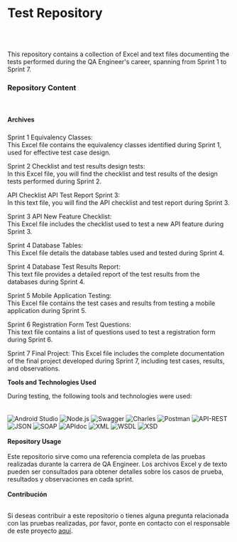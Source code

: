 # **Test Repository**
<br>
<br>

This repository contains a collection of Excel and text files documenting the tests performed during the QA Engineer's career, spanning from Sprint 1 to Sprint 7.
<br>

### **Repository Content**
<br>

#### **Archives**

##### 

Sprint 1 Equivalency Classes: <br>This Excel file contains the equivalency classes identified during Sprint 1, used for effective test case design.

Sprint 2 Checklist and test results design tests: <br>In this Excel file, you will find the checklist and test results of the design tests performed during Sprint 2.

API Checklist API Test Report Sprint 3: <br>In this text file, you will find the API checklist and test report during Sprint 3.

Sprint 3 API New Feature Checklist: <br>This Excel file includes the checklist used to test a new API feature during Sprint 3.

Sprint 4 Database Tables:<br>This Excel file details the database tables used and tested during Sprint 4.

Sprint 4 Database Test Results Report:<br>This text file provides a detailed report of the test results from the databases during Sprint 4.

Sprint 5 Mobile Application Testing:<br>This Excel file contains the test cases and results from testing a mobile application during Sprint 5.

Sprint 6 Registration Form Test Questions:<br>This text file contains a list of questions used to test a registration form during Sprint 6.

Sprint 7 Final Project: This Excel file includes the complete documentation of the final project developed during Sprint 7, including test cases, results, and observations.

**Tools and Technologies Used**

During testing, the following tools and technologies were used:
<br>
<br>
<br>
![Android Studio](https://img.shields.io/badge/Android%20Studio-3DDC84?style=for-the-badge&logo=android-studio&logoColor=white)
![Node.js](https://img.shields.io/badge/Node.js-43853D?style=for-the-badge&logo=node.js&logoColor=white)
![Swagger](https://img.shields.io/badge/Swagger-85EA2D?style=for-the-badge&logo=swagger&logoColor=black)
![Charles](https://img.shields.io/badge/Charles-000000?style=for-the-badge&logo=charles&logoColor=white)
![Postman](https://img.shields.io/badge/Postman-FF6C37?style=for-the-badge&logo=postman&logoColor=white)
![API-REST](https://img.shields.io/badge/API-REST-009688?style=for-the-badge&logoColor=white)
![JSON](https://img.shields.io/badge/JSON-000000?style=for-the-badge&logo=json&logoColor=white)
![SOAP](https://img.shields.io/badge/SOAP-FFCA28?style=for-the-badge&logoColor=black)
![APIdoc](https://img.shields.io/badge/APIdoc-E8E8E8?style=for-the-badge&logoColor=black)
![XML](https://img.shields.io/badge/XML-F68212?style=for-the-badge&logo=xml&logoColor=white)
![WSDL](https://img.shields.io/badge/WSDL-0769AD?style=for-the-badge&logoColor=white)
![XSD](https://img.shields.io/badge/XSD-0077B5?style=for-the-badge&logoColor=white)
<br>
<br>
**Repository Usage**
<br>
<br>
Este repositorio sirve como una referencia completa de las pruebas realizadas durante la carrera de QA Engineer. Los archivos Excel y de texto pueden ser consultados para obtener detalles sobre los casos de prueba, resultados y observaciones en cada sprint.
<br>
<br>
**Contribución**
<br>
<br>

Si deseas contribuir a este repositorio o tienes alguna pregunta relacionada con las pruebas realizadas, por favor, ponte en contacto con el responsable de este proyecto [aquí](https://www.linkedin.com/in/patricgallardo/).

